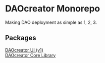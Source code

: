 # DAOcreator Monorepo

Making DAO deployment as simple as 1, 2, 3.

## Packages

[DAOcreator UI (v1)](./packages/ui_v1/README.md)  
[DAOcreator Core Library](./packages/lib/README.md)

